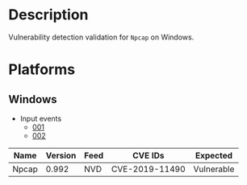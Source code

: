 # Description

Vulnerability detection validation for `Npcap` on Windows.

# Platforms

## Windows

- Input events
  - [001](input_001.json)
  - [002](input_002.json)

| Name               | Version | Feed | CVE IDs        | Expected       |
| ------------------ | ------- | ---- | -------------- | -------------- |
| Npcap              | 0.992   | NVD  | CVE-2019-11490 | Vulnerable     |
